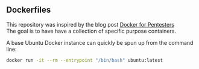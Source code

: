 ## Dockerfiles

This repository was inspired by the blog post [Docker for Pentesters](https://blog.ropnop.com/docker-for-pentesters/)<br>
The goal is to have have a collection of specific purpose containers.

A base Ubuntu Docker instance can quickly be spun up from the command line:
```bash 
docker run -it --rm --entrypoint "/bin/bash" ubuntu:latest
```
